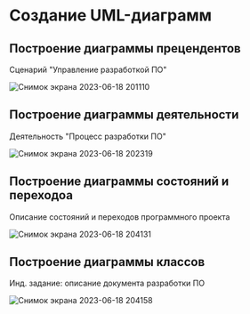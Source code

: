 # Создание UML-диаграмм

## Построение диаграммы прецендентов

Сценарий "Управление разработкой ПО"

![Снимок экрана 2023-06-18 201110](https://github.com/artemjevm/docs-management-course/assets/84016890/14ce5548-be01-4b17-9a63-83b4585019a3)

## Построение диаграммы деятельности

Деятельность "Процесс разработки ПО"

![Снимок экрана 2023-06-18 202319](https://github.com/artemjevm/docs-management-course/assets/84016890/4d21aefb-7ee8-4100-800a-847a857073c0)

## Построение диаграммы состояний и переходоа

Описание состояний и переходов программного проекта

![Снимок экрана 2023-06-18 204131](https://github.com/artemjevm/docs-management-course/assets/84016890/bd50427c-dbf4-466b-8478-94995c16a187)

## Построение диаграммы классов

Инд. задание: описание документа разработки ПО

![Снимок экрана 2023-06-18 204158](https://github.com/artemjevm/docs-management-course/assets/84016890/d499f12b-2504-4293-807a-39e1b0bdb2bc)

